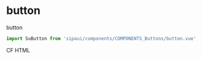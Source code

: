 # button

button

```js
import SuButton from 'sipaui/components/COMPONENTS_Buttons/button.vue';
```

<!-- STORY -->

CF HTML
